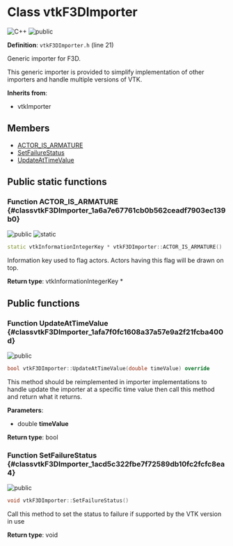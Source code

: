 # Class vtkF3DImporter

![][C++]
![][public]

**Definition**: `vtkF3DImporter.h` (line 21)

Generic importer for F3D.

This generic importer is provided to simplify implementation of other importers and handle multiple versions of VTK.

**Inherits from**:

* vtkImporter

## Members

* [ACTOR\_IS\_ARMATURE](classvtkF3DImporter.md#classvtkF3DImporter_1a6a7e67761cb0b562ceadf7903ec139b0)
* [SetFailureStatus](classvtkF3DImporter.md#classvtkF3DImporter_1acd5c322fbe7f72589db10fc2fcfc8ea4)
* [UpdateAtTimeValue](classvtkF3DImporter.md#classvtkF3DImporter_1afa7f0fc1608a37a57e9a2f21fcba400d)

## Public static functions

### Function ACTOR\_IS\_ARMATURE {#classvtkF3DImporter_1a6a7e67761cb0b562ceadf7903ec139b0}

![][public]
![][static]


```cpp
static vtkInformationIntegerKey * vtkF3DImporter::ACTOR_IS_ARMATURE()
```




Information key used to flag actors. Actors having this flag will be drawn on top.



**Return type**: vtkInformationIntegerKey *



## Public functions

### Function UpdateAtTimeValue {#classvtkF3DImporter_1afa7f0fc1608a37a57e9a2f21fcba400d}

![][public]


```cpp
bool vtkF3DImporter::UpdateAtTimeValue(double timeValue) override
```




This method should be reimplemented in importer implementations to handle update the importer at a specific time value then call this method and return what it returns.



**Parameters**:

* double **timeValue**

**Return type**: bool



### Function SetFailureStatus {#classvtkF3DImporter_1acd5c322fbe7f72589db10fc2fcfc8ea4}

![][public]


```cpp
void vtkF3DImporter::SetFailureStatus()
```




Call this method to set the status to failure if supported by the VTK version in use



**Return type**: void





[C++]: https://img.shields.io/badge/language-C%2B%2B-blue (C++)
[public]: https://img.shields.io/badge/-public-brightgreen (public)
[private]: https://img.shields.io/badge/-private-red (private)
[static]: https://img.shields.io/badge/-static-lightgrey (static)
[protected]: https://img.shields.io/badge/-protected-yellow (protected)